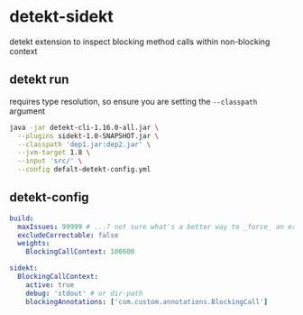 # detekt-sidekt

detekt extension to inspect blocking method calls within non-blocking context

## detekt run

requires type resolution, so ensure you are setting the `--classpath` argument

```bash
java -jar detekt-cli-1.16.0-all.jar \
  --plugins sidekt-1.0-SNAPSHOT.jar \
  --classpath 'dep1.jar:dep2.jar' \
  --jvm-target 1.8 \
  --input 'src/' \
  --config defalt-detekt-config.yml
```

## detekt-config

```yml
build:
  maxIssues: 99999 # ...? not sure what's a better way to _force_ an error
  excludeCorrectable: false
  weights:
    BlockingCallContext: 100000

sidekt:
  BlockingCallContext:
    active: true
    debug: 'stdout' # or dir-path
    blockingAnnotations: ['com.custom.annotations.BlockingCall']
```
